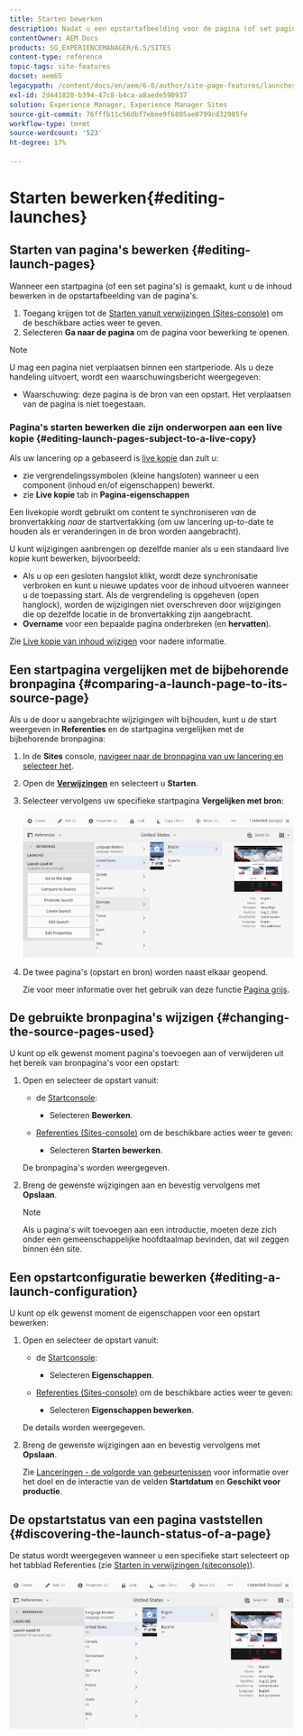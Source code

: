 ```yaml
---
title: Starten bewerken
description: Nadat u een opstartafbeelding voor de pagina (of set pagina's) hebt gemaakt, kunt u de inhoud bewerken in de opstartafbeelding van de pagina's.
contentOwner: AEM Docs
products: SG_EXPERIENCEMANAGER/6.5/SITES
content-type: reference
topic-tags: site-features
docset: aem65
legacypath: /content/docs/en/aem/6-0/author/site-page-features/launches
exl-id: 2d441820-b394-47c8-b4ca-a8aede590937
solution: Experience Manager, Experience Manager Sites
source-git-commit: 76fffb11c56dbf7ebee9f6805ae0799cd32985fe
workflow-type: tm+mt
source-wordcount: '523'
ht-degree: 17%

---
```


# Starten bewerken{#editing-launches}

## Starten van pagina&#39;s bewerken {#editing-launch-pages}

Wanneer een startpagina (of een set pagina&#39;s) is gemaakt, kunt u de inhoud bewerken in de opstartafbeelding van de pagina&#39;s.

1. Toegang krijgen tot de [Starten vanuit verwijzingen (Sites-console)](/help/sites-authoring/launches.md#launches-in-references-sites-console) om de beschikbare acties weer te geven.
1. Selecteren **Ga naar de pagina** om de pagina voor bewerking te openen.

>[!NOTE]
>
>U mag een pagina niet verplaatsen binnen een startperiode. Als u deze handeling uitvoert, wordt een waarschuwingsbericht weergegeven:
>
>* Waarschuwing: deze pagina is de bron van een opstart. Het verplaatsen van de pagina is niet toegestaan.

### Pagina&#39;s starten bewerken die zijn onderworpen aan een live kopie {#editing-launch-pages-subject-to-a-live-copy}

Als uw lancering op a gebaseerd is [live kopie](/help/sites-administering/msm.md) dan zult u:

* zie vergrendelingssymbolen (kleine hangsloten) wanneer u een component (inhoud en/of eigenschappen) bewerkt.
* zie **Live kopie** tab in **Pagina-eigenschappen**

Een livekopie wordt gebruikt om content te synchroniseren *van* de bronvertakking *naar* de startvertakking (om uw lancering up-to-date te houden als er veranderingen in de bron worden aangebracht).

U kunt wijzigingen aanbrengen op dezelfde manier als u een standaard live kopie kunt bewerken, bijvoorbeeld:

* Als u op een gesloten hangslot klikt, wordt deze synchronisatie verbroken en kunt u nieuwe updates voor de inhoud uitvoeren wanneer u de toepassing start. Als de vergrendeling is opgeheven (open hanglock), worden de wijzigingen niet overschreven door wijzigingen die op dezelfde locatie in de bronvertakking zijn aangebracht.
* **Overname** voor een bepaalde pagina onderbreken (en **hervatten**).

Zie [Live kopie van inhoud wijzigen](/help/sites-administering/msm-livecopy.md#changing-live-copy-content) voor nadere informatie.

## Een startpagina vergelijken met de bijbehorende bronpagina {#comparing-a-launch-page-to-its-source-page}

Als u de door u aangebrachte wijzigingen wilt bijhouden, kunt u de start weergeven in **Referenties** en de startpagina vergelijken met de bijbehorende bronpagina:

1. In de **Sites** console, [navigeer naar de bronpagina van uw lancering en selecteer het](/help/sites-authoring/basic-handling.md#viewingandselectingyourresources).
1. Open de **[Verwijzingen](/help/sites-authoring/basic-handling.md#references)** en selecteert u **Starten**.
1. Selecteer vervolgens uw specifieke startpagina **Vergelijken met bron**:

   ![screen-shot_2019-03-05at121952](assets/screen-shot_2019-03-05at121952.png)

1. De twee pagina&#39;s (opstart en bron) worden naast elkaar geopend.

   Zie voor meer informatie over het gebruik van deze functie [Pagina grijs](/help/sites-authoring/page-diff.md).

## De gebruikte bronpagina&#39;s wijzigen {#changing-the-source-pages-used}

U kunt op elk gewenst moment pagina&#39;s toevoegen aan of verwijderen uit het bereik van bronpagina&#39;s voor een opstart:

1. Open en selecteer de opstart vanuit:

   * de [Startconsole](/help/sites-authoring/launches.md#the-launches-console):

      * Selecteren **Bewerken**.

   * [Referenties (Sites-console)](/help/sites-authoring/launches.md#launches-in-references-sites-console) om de beschikbare acties weer te geven:

      * Selecteren **Starten bewerken**.

   De bronpagina&#39;s worden weergegeven.

1. Breng de gewenste wijzigingen aan en bevestig vervolgens met **Opslaan**.

   >[!NOTE]
   >
   >Als u pagina&#39;s wilt toevoegen aan een introductie, moeten deze zich onder een gemeenschappelijke hoofdtaalmap bevinden, dat wil zeggen binnen één site.

## Een opstartconfiguratie bewerken {#editing-a-launch-configuration}

U kunt op elk gewenst moment de eigenschappen voor een opstart bewerken:

1. Open en selecteer de opstart vanuit:

   * de [Startconsole](/help/sites-authoring/launches.md#the-launches-console):

      * Selecteren **Eigenschappen**.

   * [Referenties (Sites-console)](/help/sites-authoring/launches.md#launches-in-references-sites-console) om de beschikbare acties weer te geven:

      * Selecteren **Eigenschappen bewerken**.

   De details worden weergegeven.

1. Breng de gewenste wijzigingen aan en bevestig vervolgens met **Opslaan**.

   Zie [Lanceringen - de volgorde van gebeurtenissen](/help/sites-authoring/launches.md#launches-the-order-of-events) voor informatie over het doel en de interactie van de velden **Startdatum** en **Geschikt voor productie**.

## De opstartstatus van een pagina vaststellen {#discovering-the-launch-status-of-a-page}

De status wordt weergegeven wanneer u een specifieke start selecteert op het tabblad Referenties (zie [Starten in verwijzingen (siteconsole)](/help/sites-authoring/launches.md#launches-in-references-sites-console)).

![screen-shot_2019-03-05at121901](assets/screen-shot_2019-03-05at121901.png)
